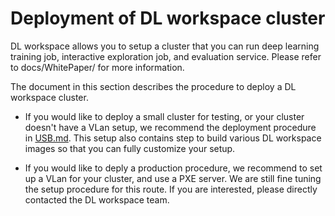 # Deployment of DL workspace cluster

DL workspace allows you to setup a cluster that you can run deep learning training job, interactive exploration job, and evaluation service. Please refer to docs/WhitePaper/ for more information. 

The document in this section describes the procedure to deploy a DL workspace cluster. 

* If you would like to deploy a small cluster for testing, or your cluster doesn't have a VLan setup, we recommend the deployment procedure in [USB.md](USB.md). This setup also contains step to build various DL workspace images so that you can fully customize your setup. 

* If you would like to deply a production procedure, we recommend to set up a VLan for your cluster, and use a PXE server. We are still fine tuning the setup procedure for this route. If you are interested, please directly contacted the DL workspace team. 
